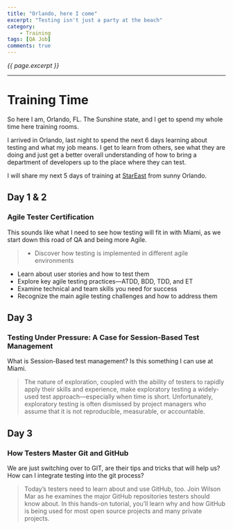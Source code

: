 ```yaml
---
title: "Orlando, here I come"
excerpt: "Testing isn't just a party at the beach"
category:
    - Training
tags: [QA Job]
comments: true
---
```

<i>{{ page.excerpt }}</i>
<hr />

# Training Time

So here I am, Orlando, FL.  The Sunshine state, and I get to spend my whole time here training rooms.

I arrived in Orlando, last night to spend the next 6 days learning about testing and what my job means.  I get to learn from others, see what they are doing and just get a better overall understanding of how to bring a department of developers up to the place where they can test.

I will share my next 5 days of training at [StarEast](https://stareast.techwell.com/)
 from sunny Orlando.

## Day 1 & 2

### Agile Tester Certification
This sounds like what I need to see how testing will fit in with Miami, as we start down this road of QA and being more Agile.

>* Discover how testing is implemented in different agile environments
* Learn about user stories and how to test them
* Explore key agile testing practices—ATDD, BDD, TDD, and ET
* Examine technical and team skills you need for success
* Recognize the main agile testing challenges and how to address them

## Day 3

### Testing Under Pressure: A Case for Session-Based Test Management
What is Session-Based test management?  Is this something I can use at Miami.

>The nature of exploration, coupled with the ability of testers to rapidly apply their skills and experience, make exploratory testing a widely-used test approach—especially when time is short. Unfortunately, exploratory testing is often dismissed by project managers who assume that it is not reproducible, measurable, or accountable.

## Day 3

### How Testers Master Git and GitHub
We are just switching over to GIT, are their tips and tricks that will help us?  How can I integrate testing into the git process?

>Today’s testers need to learn about and use GitHub, too. Join Wilson Mar as he examines the major GitHub repositories testers should know about. In this hands-on tutorial, you’ll learn why and how GitHub is being used for most open source projects and many private projects.

